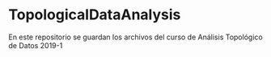 # TopologicalDataAnalysis
En este repositorio se guardan los archivos del curso de Análisis Topológico de Datos 2019-1
